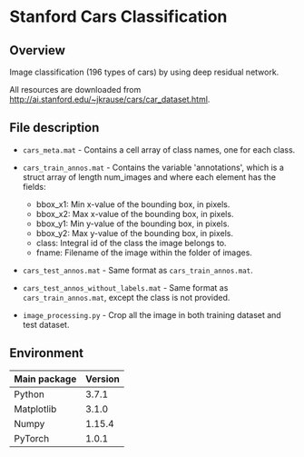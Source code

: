 # Stanford Cars Classification


## Overview
Image classification (196 types of cars) by using deep residual network.

All resources are downloaded from http://ai.stanford.edu/~jkrause/cars/car_dataset.html.


## File description
+ `cars_meta.mat` - Contains a cell array of class names, one for each class.

+ `cars_train_annos.mat` - Contains the variable 'annotations', which is a struct array of length num_images and where each element has the fields:
  + bbox_x1: Min x-value of the bounding box, in pixels.
  + bbox_x2: Max x-value of the bounding box, in pixels.
  + bbox_y1: Min y-value of the bounding box, in pixels.
  + bbox_y2: Max y-value of the bounding box, in pixels.
  + class: Integral id of the class the image belongs to.
  + fname: Filename of the image within the folder of images.

+ `cars_test_annos.mat` - Same format as `cars_train_annos.mat`.

+ `cars_test_annos_without_labels.mat` - Same format as `cars_train_annos.mat`, except the class is not provided.

+ `image_processing.py` - Crop all the image in both training dataset and test dataset.


## Environment
Main package|Version
---|---
Python|3.7.1
Matplotlib|3.1.0
Numpy|1.15.4
PyTorch|1.0.1

